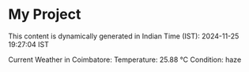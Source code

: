 # My Project

This content is dynamically generated in Indian Time (IST): 2024-11-25 19:27:04 IST


Current Weather in Coimbatore:
Temperature: 25.88 °C
Condition: haze
